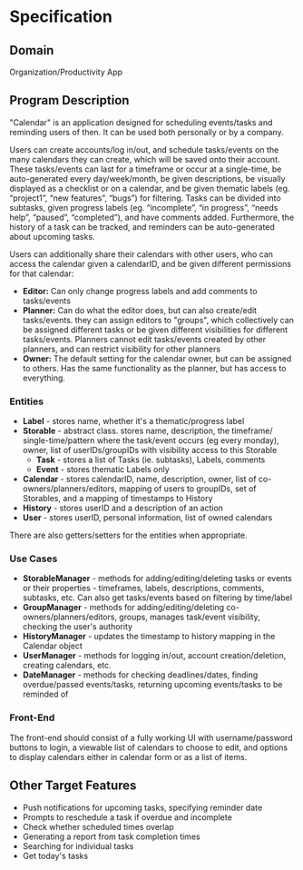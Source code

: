 # Specification

## Domain
Organization/Productivity App

## Program Description
"Calendar" is an application designed for scheduling events/tasks and
reminding users of then. It can be used both personally or by a company.

Users can create accounts/log in/out, and schedule tasks/events on the many
calendars they can create, which will be saved onto their account.
These tasks/events can last for a timeframe or occur at a single-time,
be auto-generated every day/week/month, be given descriptions, be visually
displayed as a checklist or on a calendar, and be given thematic labels
(eg. “project1”, “new features”, “bugs”) for filtering. Tasks can be divided
into subtasks, given progress labels (eg. “incomplete”, “in progress”,
“needs help”, “paused”, “completed”), and have comments added. Furthermore,
the history of a task can be tracked, and reminders can be auto-generated about
upcoming tasks.

Users can additionally share their calendars with other users, who can
access the calendar given a calendarID, and be given different permissions
for that calendar:
- **Editor:** Can only change progress labels and add comments to tasks/events
- **Planner:** Can do what the editor does, but can also create/edit tasks/events.
they can assign editors to "groups", which collectively can be assigned different
tasks or be given different visibilities for different tasks/events. Planners
cannot edit tasks/events created by other planners, and can restrict visibility
for other planners
- **Owner:** The default setting for the calendar owner, but can be assigned to
others. Has the same functionality as the planner, but has access to everything.

### Entities
- **Label** - stores name, whether it's a thematic/progress label
- **Storable** - abstract class. stores name, description, the timeframe/
single-time/pattern where the task/event occurs (eg every monday), owner, list of
userIDs/groupIDs with visibility access to this Storable
  - **Task** - stores a list of Tasks (ie. subtasks), Labels, comments
  - **Event** - stores thematic Labels only
- **Calendar** - stores calendarID, name, description, owner, list of
co-owners/planners/editors, mapping of users to groupIDs, set of Storables, and
a mapping of timestamps to History
- **History** - stores userID and a description of an action
- **User** - stores userID, personal information, list of owned calendars

There are also getters/setters for the entities when appropriate.

### Use Cases
- **StorableManager** - methods for adding/editing/deleting tasks or events or
their properties - timeframes, labels, descriptions, comments, subtasks, etc. Can
also get tasks/events based on filtering by time/label
- **GroupManager** - methods for adding/editing/deleting co-owners/planners/editors,
groups, manages task/event visibility, checking the user's authority
- **HistoryManager** - updates the timestamp to history mapping in the Calendar object
- **UserManager** - methods for logging in/out, account creation/deletion, creating
calendars, etc.
- **DateManager** - methods for checking deadlines/dates, finding overdue/passed
events/tasks, returning upcoming events/tasks to be reminded of

### Front-End
The front-end should consist of a fully working UI with username/password buttons to
login, a viewable list of calendars to choose to edit, and options to display calendars
either in calendar form or as a list of items.

## Other Target Features
- Push notifications for upcoming tasks, specifying reminder date
- Prompts to reschedule a task if overdue and incomplete
- Check whether scheduled times overlap
- Generating a report from task completion times
- Searching for individual tasks
- Get today's tasks